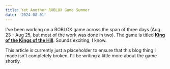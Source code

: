 ```yaml
---
title: Yet Another ROBLOX Game Summer
date: '2024-08-01'
---
```


I've been working on a ROBLOX game across the span of three days (Aug 23 - Aug 25, but most of the work was done in two).
The game is titled **[King of the Kings of the Hill](https://www.roblox.com/games/139404174858131/King-of-the-King-of-the-Hills)**. Sounds exciting, I know.

This article is currently just a placeholder to ensure that this blog thing I made isn't completely broken.
I'll be writing a little more about the game shortly.
